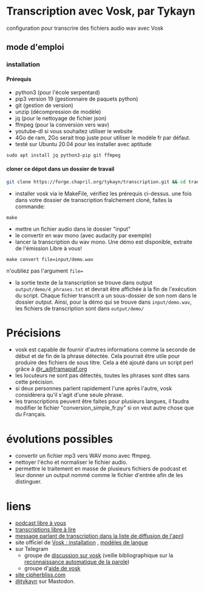 # Transcription avec Vosk, par Tykayn

configuration pour transcrire des fichiers audio wav avec Vosk

## mode d'emploi

### installation
#### Prérequis
* python3 (pour l'école serpentard)
* pip3 version 19 (gestionnaire de paquets python)
* git (gestion de version)
* unzip (décompression de modèle)
* jq (pour le nettoyage de fichier json)
* ffmpeg (pour la conversion vers wav)
* youtube-dl si vous souhaitez utiliser le website
* 4Go de ram, 2Go serait trop juste pour utiliser le modèle fr par défaut.
* testé sur Ubuntu 20.04
pour les installer avec aptitude
```
sudo apt install jq python3-pip git ffmpeg
```

#### cloner ce dépot dans un dossier de travail
```bash
git clone https://forge.chapril.org/tykayn/transcription.git && cd transcription
```

* installer vosk via le MakeFile, vérifiez les prérequis ci-dessus. une fois dans votre dossier de transcription fraîchement cloné, faites la commande:
```
make
```
* mettre un fichier audio dans le dossier "input"
* le convertir en wav mono (avec audacity par exemple)
* lancer la transcription du wav mono. Une démo est disponible, extraite de l'émission Libre à vous!
```
make convert file=input/demo.wav
```
n'oubliez pas l'argument `file=`


* la sortie texte de la transcription se trouve dans output `output/demo/4_phrases.txt` et devrait être affichée à la fin de l'exécution du script.
Chaque fichier transcrit a un sous-dossier de son nom dans le dossier output. Ainsi, pour la démo qui se trouve dans `input/demo.wav`, les fichiers de transcription sont dans `output/demo/`
 
# Précisions
* vosk est capable de fournir d'autres informations comme la seconde de début et de fin de la phrase détectée. Cela pourrait être utile pour produire des fichiers de sous titre. Cela a été ajouté dans un script perl grâce à @r_a@framapiaf.org
* les locuteurs ne sont pas détectés, toutes les phrases sont dites sans cette précision.
* si deux personnes parlent rapidement l'une après l'autre, vosk considèrera qu'il s'agit d'une seule phrase.
* les transcriptions peuvent être faites pour plusieurs langues, il faudra modifier le fichier "conversion_simple_fr.py" si on veut autre chose que du Français.

# évolutions possibles
- convertir un fichier mp3 vers WAV mono avec ffmpeg.
- nettoyer l'écho et normaliser le fichier audio.
- permettre le traitement en masse de plusieurs fichiers de podcast et leur donner un output nommé comme le fichier d'entrée afin de les distinguer.

# liens
* [podcast libre à vous](https://cause-commune.fm/podcastfilter/libre-a-vous/)
* [transcriptions libre à lire](https://www.librealire.org)
* [message parlant de transcription dans la liste de diffusion de l'april](https://listes.april.org/wws/arc/transcriptions/2021-02/msg00016.html)
* site officiel de [Vosk : installation](https://alphacephei.com/vosk/install) , [modèles de langue](https://alphacephei.com/vosk/models)
* sur Telegram
    * groupe de [discussion sur vosk](https://t.me/speech_recognition) (veille bibliographique sur la [reconnaissance automatique de la parole](https://fr.wikipedia.org/wiki/Reconnaissance_automatique_de_la_parole))
    * groupe d'[aide de vosk](https://t.me/speech_recognition_help)
* [site cipherbliss.com](https://www.cipherbliss.com/)
* [@tykayn](https://mastodon.cipherbliss.com/@tykayn) sur Mastodon.
